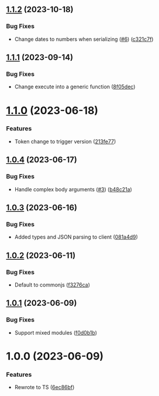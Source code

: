 ## [1.1.2](https://github.com/kapetacom/sdk-nodejs-rest-client/compare/v1.1.1...v1.1.2) (2023-10-18)


### Bug Fixes

* Change dates to numbers when serializing ([#6](https://github.com/kapetacom/sdk-nodejs-rest-client/issues/6)) ([c321c7f](https://github.com/kapetacom/sdk-nodejs-rest-client/commit/c321c7f179ed6800fb726d60f1218ea566d261cb))

## [1.1.1](https://github.com/kapetacom/sdk-nodejs-rest-client/compare/v1.1.0...v1.1.1) (2023-09-14)


### Bug Fixes

* Change execute into a generic function ([8f05dec](https://github.com/kapetacom/sdk-nodejs-rest-client/commit/8f05decc0ec1f22d36912b4c018a2cf973bed076))

# [1.1.0](https://github.com/kapetacom/sdk-nodejs-rest-client/compare/v1.0.4...v1.1.0) (2023-06-18)


### Features

* Token change to trigger version ([213fe77](https://github.com/kapetacom/sdk-nodejs-rest-client/commit/213fe7782d00610c171daca98d210fb7f71b171b))

## [1.0.4](https://github.com/kapetacom/sdk-nodejs-rest-client/compare/v1.0.3...v1.0.4) (2023-06-17)


### Bug Fixes

* Handle complex body arguments ([#3](https://github.com/kapetacom/sdk-nodejs-rest-client/issues/3)) ([b48c21a](https://github.com/kapetacom/sdk-nodejs-rest-client/commit/b48c21a9a3dd453e0ea18983d67c5ee66e6b8eb8))

## [1.0.3](https://github.com/kapetacom/sdk-nodejs-rest-client/compare/v1.0.2...v1.0.3) (2023-06-16)


### Bug Fixes

* Added types and JSON parsing to client ([081a4d9](https://github.com/kapetacom/sdk-nodejs-rest-client/commit/081a4d9e5b9b2f0d9b14b9459e9c03d5a17e5544))

## [1.0.2](https://github.com/kapetacom/sdk-nodejs-rest-client/compare/v1.0.1...v1.0.2) (2023-06-11)


### Bug Fixes

* Default to commonjs ([f3276ca](https://github.com/kapetacom/sdk-nodejs-rest-client/commit/f3276ca421d54ca724bf2b1f36fb3212c9f7d0b9))

## [1.0.1](https://github.com/kapetacom/sdk-nodejs-rest-client/compare/v1.0.0...v1.0.1) (2023-06-09)


### Bug Fixes

* Support mixed modules ([f0d0b1b](https://github.com/kapetacom/sdk-nodejs-rest-client/commit/f0d0b1b62eadae53d560f14129a369c98d68a724))

# 1.0.0 (2023-06-09)


### Features

* Rewrote to TS ([6ec86bf](https://github.com/kapetacom/sdk-nodejs-rest-client/commit/6ec86bfb6cfedc008e59922dafbb6401023d196f))
